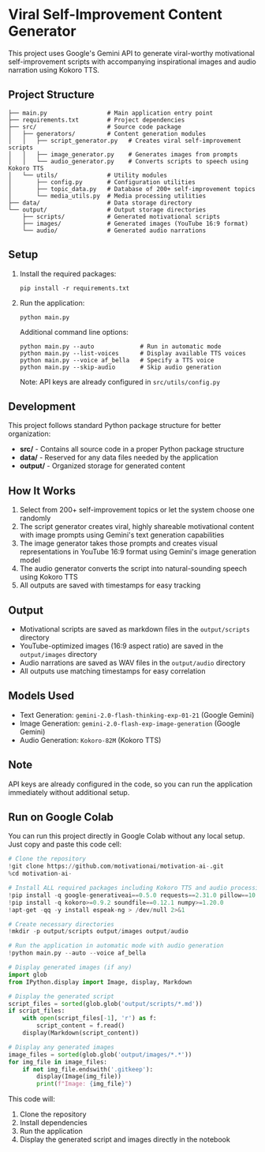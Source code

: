 # Viral Self-Improvement Content Generator

This project uses Google's Gemini API to generate viral-worthy motivational self-improvement scripts with accompanying inspirational images and audio narration using Kokoro TTS.

## Project Structure

```
├── main.py                 # Main application entry point
├── requirements.txt        # Project dependencies
├── src/                    # Source code package
│   ├── generators/         # Content generation modules
│   │   ├── script_generator.py   # Creates viral self-improvement scripts
│   │   ├── image_generator.py    # Generates images from prompts
│   │   └── audio_generator.py    # Converts scripts to speech using Kokoro TTS
│   └── utils/              # Utility modules
│       ├── config.py       # Configuration utilities
│       ├── topic_data.py   # Database of 200+ self-improvement topics
│       └── media_utils.py  # Media processing utilities
├── data/                   # Data storage directory
└── output/                 # Output storage directories
    ├── scripts/            # Generated motivational scripts
    ├── images/             # Generated images (YouTube 16:9 format)
    └── audio/              # Generated audio narrations
```

## Setup

1. Install the required packages:
   ```
   pip install -r requirements.txt
   ```

2. Run the application:
   ```
   python main.py
   ```

   Additional command line options:
   ```
   python main.py --auto             # Run in automatic mode
   python main.py --list-voices      # Display available TTS voices
   python main.py --voice af_bella   # Specify a TTS voice
   python main.py --skip-audio       # Skip audio generation
   ```

   Note: API keys are already configured in `src/utils/config.py`

## Development

This project follows standard Python package structure for better organization:

- **src/** - Contains all source code in a proper Python package structure
- **data/** - Reserved for any data files needed by the application
- **output/** - Organized storage for generated content

## How It Works

1. Select from 200+ self-improvement topics or let the system choose one randomly
2. The script generator creates viral, highly shareable motivational content with image prompts using Gemini's text generation capabilities
3. The image generator takes those prompts and creates visual representations in YouTube 16:9 format using Gemini's image generation model
4. The audio generator converts the script into natural-sounding speech using Kokoro TTS
5. All outputs are saved with timestamps for easy tracking

## Output

- Motivational scripts are saved as markdown files in the `output/scripts` directory
- YouTube-optimized images (16:9 aspect ratio) are saved in the `output/images` directory
- Audio narrations are saved as WAV files in the `output/audio` directory
- All outputs use matching timestamps for easy correlation

## Models Used

- Text Generation: `gemini-2.0-flash-thinking-exp-01-21` (Google Gemini)
- Image Generation: `gemini-2.0-flash-exp-image-generation` (Google Gemini)
- Audio Generation: `Kokoro-82M` (Kokoro TTS)

## Note

API keys are already configured in the code, so you can run the application immediately without additional setup.

## Run on Google Colab

You can run this project directly in Google Colab without any local setup. Just copy and paste this code cell:

```python
# Clone the repository
!git clone https://github.com/motivationai/motivation-ai-.git
%cd motivation-ai-

# Install ALL required packages including Kokoro TTS and audio processing libraries
!pip install -q google-generativeai==0.5.0 requests==2.31.0 pillow==10.0.0
!pip install -q kokoro>=0.9.2 soundfile==0.12.1 numpy>=1.20.0
!apt-get -qq -y install espeak-ng > /dev/null 2>&1

# Create necessary directories
!mkdir -p output/scripts output/images output/audio

# Run the application in automatic mode with audio generation
!python main.py --auto --voice af_bella

# Display generated images (if any)
import glob
from IPython.display import Image, display, Markdown

# Display the generated script
script_files = sorted(glob.glob('output/scripts/*.md'))
if script_files:
    with open(script_files[-1], 'r') as f:
        script_content = f.read()
    display(Markdown(script_content))

# Display any generated images
image_files = sorted(glob.glob('output/images/*.*'))
for img_file in image_files:
    if not img_file.endswith('.gitkeep'):
        display(Image(img_file))
        print(f"Image: {img_file}")
```

This code will:
1. Clone the repository
2. Install dependencies
3. Run the application
4. Display the generated script and images directly in the notebook
